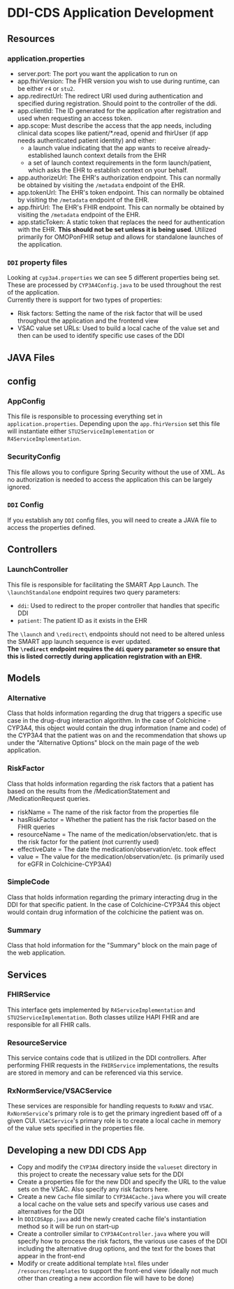 DDI-CDS Application Development
=
Resources
-

### application.properties
- server.port: The port you want the application to run on
- app.fhirVersion: The FHIR version you wish to use during runtime, can be either `r4` or `stu2`.
- app.redirectUrl: The redirect URI used during authentication and specified during registration. Should point to 
the controller of the ddi.
- app.clientId: The ID generated for the application after registration and used when requesting an access token.
- app.scope: Must describe the access that the app needs, including clinical data scopes like patient/*.read, openid and fhirUser (if app needs authenticated patient identity) and either:
  - a launch value indicating that the app wants to receive already-established launch context details from the EHR 
  - a set of launch context requirements in the form launch/patient, which asks the EHR to establish context on your behalf.
- app.authorizeUrl: The EHR's authorization endpoint. This can normally be obtained by visiting the `/metadata` endpoint of the EHR.
- app.tokenUrl: The EHR's token endpoint. This can normally be obtained by visiting the `/metadata` endpoint of the EHR.
- app.fhirUrl: The EHR's FHIR endpoint. This can normally be obtained by visiting the `/metadata` endpoint of the EHR.
- app.staticToken: A static token that replaces the need for authentication with the EHR. **This should not be set unless it is being used**. Utilized primarily for OMOPonFHIR setup and allows for standalone launches of the application.

### `DDI` property files
Looking at `cyp3a4.properties` we can see 5 different properties being set. These are processed by `CYP3A4Config.java` 
to be used throughout the rest of the application.<br>
Currently there is support for two types of properties:
- Risk factors: Setting the name of the risk factor that will be used throughout the application and the frontend view
- VSAC value set URLs: Used to build a local cache of the value set and then can be used to identify specific use cases of the DDI

JAVA Files
-
## config
### AppConfig
This file is responsible to processing everything set in `application.properties`. Depending upon the `app.fhirVersion` 
set this file will instantiate either `STU2ServiceImplementation` or `R4ServiceImplementation`.

### SecurityConfig
This file allows you to configure Spring Security without the use of XML. As no authorization is needed to access the application this can be largely ignored.

### `DDI` Config
If you establish any `DDI` config files, you will need to create a JAVA file to access the properties defined.

## Controllers
### LaunchController
This file is responsible for facilitating the SMART App Launch. The `\launchStandalone` endpoint requires two query parameters:
- `ddi`: Used to redirect to the proper controller that handles that specific DDI
- `patient`: The patient ID as it exists in the EHR

The `\launch` and `\redirect\` endpoints should not need to be altered unless the SMART app launch sequence is ever updated.<br>
**The `\redirect` endpoint requires the `ddi` query parameter so ensure that this is listed correctly during application
registration with an EHR.**

## Models
### Alternative
Class that holds information regarding the drug that triggers a specific use case in the drug-drug interaction algorithm.
In the case of Colchicine - CYP3A4, this object would contain the drug information (name and code) of the CYP3A4 that the
patient was on and the recommendation that shows up under the "Alternative Options" block on the main page of the web 
application.

### RiskFactor
Class that holds information regarding the risk factors that a patient has based on the results from the /MedicationStatement
and /MedicationRequest queries.
- riskName = The name of the risk factor from the properties file
- hasRiskFactor = Whether the patient has the risk factor based on the FHIR queries
- resourceName = The name of the medication/observation/etc. that is the risk factor for the patient (not currently used)
- effectiveDate = The date the medication/observation/etc. took effect
- value = The value for the medication/observation/etc. (is primarily used for eGFR in Colchicine-CYP3A4)

### SimpleCode
Class that holds information regarding the primary interacting drug in the DDI for that specific patient. In the case of
Colchicine-CYP3A4 this object would contain drug information of the colchicine the patient was on.

### Summary
Class that hold information for the "Summary" block on the main page of the web application.

## Services
### FHIRService
This interface gets implemented by `R4ServiceImplementation` and `STU2ServiceImplementation`. Both classes utilize HAPI 
FHIR and are responsible for all FHIR calls.

### ResourceService
This service contains code that is utilized in the DDI controllers. After performing FHIR requests in the `FHIRService`
implementations, the results are stored in memory and can be referenced via this service. 

### RxNormService/VSACService
These services are responsible for handling requests to `RxNAV` and `VSAC`. `RxNormService`'s primary role is to get the
primary ingredient based off of a given CUI. `VSACService`'s primary role is to create a local cache in memory of the
value sets specified in the properties file. 

Developing a new DDI CDS App
-
- Copy and modify the `CYP3A4` directory inside the `valueset` directory in this project to create the necessary value 
sets for the DDI 
- Create a properties file for the new DDI and specify the URL to the value sets on the VSAC. Also specify any risk
factors here.
- Create a new `Cache` file similar to `CYP3A4Cache.java` where you will create a local cache on the value sets and
specify various use cases and alternatives for the DDI
- In `DDICDSApp.java` add the newly created cache file's instantiation method so it will be run on start-up
- Create a controller similar to `CYP3A4Controller.java` where you will specify how to process the risk factors, the
various use cases of the DDI including the alternative drug options, and the text for the boxes that appear in the 
front-end
- Modify or create additional template `html` files under `/resources/templates` to support the front-end view
  (ideally not much other than creating a new accordion file will have to be done)


